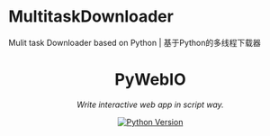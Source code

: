 # MultitaskDownloader
Mulit task Downloader based on Python | 基于Python的多线程下载器
<h1 align="center" name="MultitaskDownloader">PyWebIO</h1>
<p align="center">
    <em>Write interactive web app in script way.</em>
</p>
<p align="center">
    <a href="https://pypi.org/project/PyWebIO/">
        <img src="https://img.shields.io/badge/python->%3D%203.10.4-brightgreen" alt="Python Version">
    </a>
</p>
